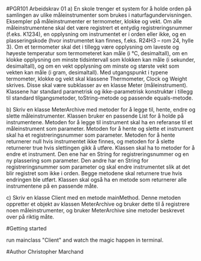 #PGR101 Arbeidskrav 01
a) En skole trenger et system for å holde orden på samlingen av ulike måleinstrumenter som
brukes i naturfagundervisningen. Eksempler på måleinstrumenter er termometer, klokke og
vekt.
Om alle måleinstrumentene skal det være registrert et entydig registreringsnummer (f.eks.
K1234), en opplysning om instrumentet er i orden eller ikke, og en plasseringskode (hvor
instrumentet kan finnes, f.eks. R24H3 – rom 24, hylle 3).
Om et termometer skal det i tillegg være opplysning om laveste og høyeste temperatur som
termometeret kan måle (i °C, desimaltall), om en klokke opplysning om minste tidsintervall
som klokken kan måle (i sekunder, desimaltall), og om en vekt opplysning om minste og
største vekt som vekten kan måle (i gram, desimaltall).
Med utgangspunkt i typene termometer, klokke og vekt skal klassene Thermometer,
Clock og Weight skrives. Disse skal være subklasser av en klasse Meter
(måleinstrument).
Klassene har standard parametrisk og ikke-parametrisk konstruktør i tillegg til standard
tilgangsmetoder, toString-metode og passende equals-metode.

b) Skriv en klasse MeterArchive med metoder for å legge til, hente, endre og slette
måleinstrumenter. Klassen bruker en passende List for å holde på instrumentene.
Metoden for å legge til instrument skal ha en referanse til et måleinstrument som parameter.
Metoden for å hente og slette et instrument skal ha et registreringsnummer som parameter.
Metoden for å hente returnerer null hvis instrumentet ikke finnes, og metoden for å
slette returnerer true hvis slettingen gikk å utføre.
Klassen skal ha to metoder for å endre et instrument. Den ene har en String for
registreringsnummer og en ny plassering som parameter. Den andre har en String for
registreringsnummer som parameter og skal endre instrumentet slik at det blir registret som
ikke i orden. Begge metodene skal returnere true hvis endringen ble utført.
Klassen skal også ha en metode som returnerer alle instrumentene på en passende måte.

c) Skriv en klasse Client med en metode mainMethod. Denne metoden oppretter et
objekt av klassen MeterArchive og bruker dette til å registrere noen måleinstrumenter,
og bruker MeterArchive sine metoder beskrevet over på riktig måte.

#Getting started

run mainclass "Client" and watch the magic happen in terminal.

#Author
Christopher Marchand

